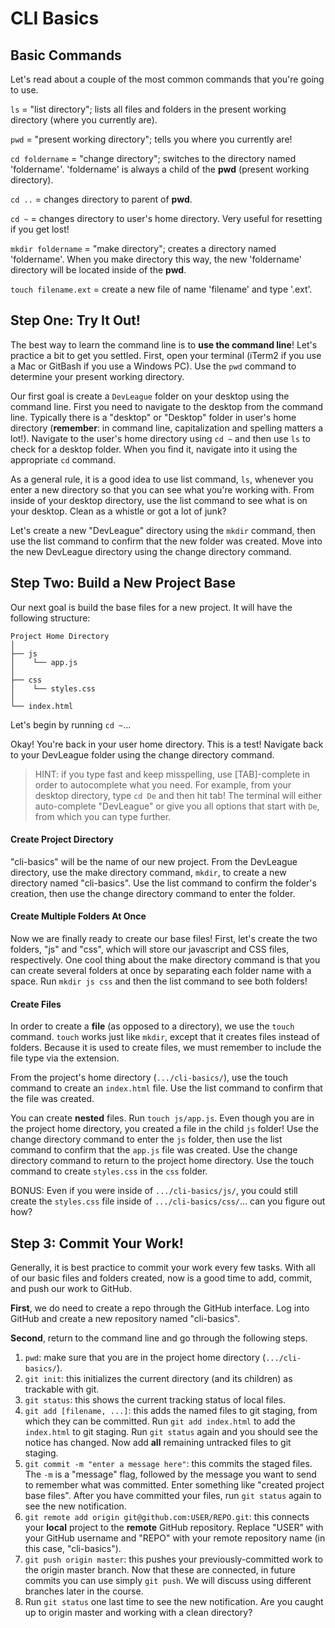 # CLI Basics

## Basic Commands
Let's read about a couple of the most common commands that you're going to use.

`ls` = "list directory"; lists all files and folders in the present working directory (where you currently are).

`pwd` = "present working directory"; tells you where you currently are!

`cd foldername` = "change directory"; switches to the directory named 'foldername'. 'foldername' is always a child of the __pwd__ (present working directory). 

`cd ..` =  changes directory to parent of __pwd__. 

`cd ~` = changes directory to user's home directory. Very useful for resetting if you get lost!

`mkdir foldername` = "make directory"; creates a directory named 'foldername'. When you make directory this way, the new 'foldername' directory will be located inside of the __pwd__.

`touch filename.ext` = create a new file of name 'filename' and type '.ext'.

## Step One: Try It Out!
The best way to learn the command line is to __use the command line__! Let's practice a bit to get you settled. First, open your terminal (iTerm2 if you use a Mac or GitBash if you use a Windows PC). Use the `pwd` command to determine your present working directory.

Our first goal is create a `DevLeague` folder on your desktop using the command line. First you need to navigate to the desktop from the command line. Typically there is a "desktop" or "Desktop" folder in user's home directory (__remember__: in command line, capitalization and spelling matters a lot!). Navigate to the user's home directory using `cd ~` and then use `ls` to check for a desktop folder. When you find it, navigate into it using the appropriate `cd` command.

As a general rule, it is a good idea to use list command, `ls`, whenever you enter a new directory so that you can see what you're working with. From inside of your desktop directory, use the list command to see what is on your desktop. Clean as a whistle or got a lot of junk?

Let's create a new "DevLeague" directory using the `mkdir` command, then use the list command to confirm that the new folder was created. Move into the new DevLeague directory using the change directory command.

## Step Two: Build a New Project Base
Our next goal is build the base files for a new project. It will have the following structure:
```
Project Home Directory
│
├── js
│    └── app.js
│
├── css
│    └── styles.css
│
└── index.html
```

Let's begin by running `cd ~`...

Okay! You're back in your user home directory. This is a test! Navigate back to your DevLeague folder using the change directory command.

> HINT: if you type fast and keep misspelling, use [TAB]-complete in order to autocomplete what you need. For example, from your desktop directory, type `cd De` and then hit tab! The terminal will either auto-complete "DevLeague" or give you all options that start with `De`, from which you can type further.

#### Create Project Directory
"cli-basics" will be the name of our new project. From the DevLeague directory, use the make directory command, `mkdir`, to create a new directory named "cli-basics". Use the list command to confirm the folder's creation, then use the change directory command to enter the folder.

#### Create Multiple Folders At Once
Now we are finally ready to create our base files! First, let's create the two folders, "js" and "css", which will store our javascript and CSS files, respectively. One cool thing about the make directory command is that you can create several folders at once by separating each folder name with a space. Run `mkdir js css` and then the list command to see both folders!

#### Create Files
In order to create a __file__ (as opposed to a directory), we use the `touch` command. `touch` works just like `mkdir`, except that it creates files instead of folders. Because it is used to create files, we must remember to include the file type via the extension.

From the project's home directory (`.../cli-basics/`), use the touch command to create an `index.html` file. Use the list command to confirm that the file was created.

You can create __nested__ files. Run `touch js/app.js`. Even though you are in the project home directory, you created a file in the child `js` folder! Use the change directory command to enter the `js` folder, then use the list command to confirm that the `app.js` file was created. Use the change directory command to return to the project home directory. Use the touch command to create `styles.css` in the `css` folder. 

BONUS: Even if you were inside of `.../cli-basics/js/`, you could still create the `styles.css` file inside of `.../cli-basics/css/`... can you figure out how?

## Step 3: Commit Your Work!
Generally, it is best practice to commit your work every few tasks. With all of our basic files and folders created, now is a good time to add, commit, and push our work to GitHub.

__First__, we do need to create a repo through the GitHub interface. Log into GitHub and create a new repository named "cli-basics". 

__Second__, return to the command line and go through the following steps.  
1. `pwd`: make sure that you are in the project home directory (`.../cli-basics/`).  
2. `git init`: this initializes the current directory (and its children) as trackable with git.  
3. `git status`: this shows the current tracking status of local files.  
4. `git add [filename, ...]`: this adds the named files to git staging, from which they can be committed. Run `git add index.html` to add the `index.html` to git staging. Run `git status` again and you should see the notice has changed. Now add __all__ remaining untracked files to git staging.  
5. `git commit -m "enter a message here"`: this commits the staged files. The `-m` is a "message" flag, followed by the message you want to send to remember what was committed. Enter something like "created project base files". After you have committed your files, run `git status` again to see the new notification.  
6. `git remote add origin git@github.com:USER/REPO.git`: this connects your __local__ project to the __remote__ GitHub repository. Replace "USER" with your GitHub username and "REPO" with your remote repository name (in this case, "cli-basics").  
7. `git push origin master`: this pushes your previously-committed work to the origin master branch. Now that these are connected, in future commits you can use simply `git push`. We will discuss using different branches later in the course.  
8. Run `git status` one last time to see the new notification. Are you caught up to origin master and working with a clean directory?  
